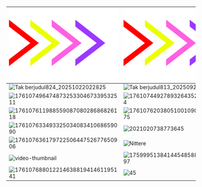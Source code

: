 ![Momoclo Title Arrow](https://github.com/TG635-alt126xA/ExtendedMaster113/raw/refs/heads/main/assets/title_arrow.png) | ![Momoclo Title Arrow](https://github.com/TG635-alt126xA/ExtendedMaster113/raw/refs/heads/main/assets/title_arrow.png)
-- | --
<img width="512" height="288" alt="Tak berjudul824_20251022022825" src="https://github.com/user-attachments/assets/96b2f8fc-5051-4af4-8598-bcc2b6726ddd" /> | <img width="512" height="287" alt="Tak berjudul813_20250923035106" src="https://github.com/user-attachments/assets/469d7c99-9539-4690-8d52-2b5bf61083af" />
![17610749647487325330467339532511](https://github.com/user-attachments/assets/25625b79-75d7-4d42-8c89-c979d97cc5ce) | ![1761074492789326435275790275824](https://github.com/user-attachments/assets/b2965ab6-a08c-475d-813b-31cadcda392e)
<img width="416" height="234" alt="17610761198855908708028686826118" src="https://github.com/user-attachments/assets/0786b735-d0eb-43df-a863-85f8e949f25f" /> | <img width="416" height="234" alt="17610762038051001090281952047775" src="https://github.com/user-attachments/assets/11cee55a-9a22-4fcc-b886-2c89d57fa3cc" />
![17610763349332503408341068659090](https://github.com/user-attachments/assets/4c828a61-98a8-4144-8e59-970b067b351f) | ![2021020738773645](https://github.com/user-attachments/assets/cacf4eea-64c8-468c-87e2-2f1b11a17ee5)
![17610763617972250644752677650906](https://github.com/user-attachments/assets/18d8af9b-7486-429f-9ec0-310af869e147) | <img width="512" height="288" alt="Nittere" src="https://github.com/user-attachments/assets/4109cbf1-70ec-4cea-bd21-1f10ee7a76ab" />
<img width="416" height="234" alt="video-thumbnail" src="https://github.com/user-attachments/assets/65e55eb1-50f5-4571-8278-5184d56ef468" /> | ![17599951384144548588848957860197](https://github.com/user-attachments/assets/714b3be5-0270-48ba-8031-afea79951b6c)
<img width="416" height="234" alt="17610768801221463881941461195141" src="https://github.com/user-attachments/assets/69fecac7-374e-4319-a942-1fd31d65cbf7" /> | <img width="512" height="288" alt="45" src="https://live.staticflickr.com/5301/5639968535_7d4c7787a4_b.jpg" />
